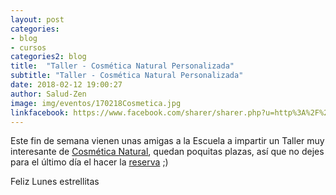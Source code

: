```yaml
---
layout: post
categories:
- blog
- cursos
categories2: blog
title:  "Taller - Cosmética Natural Personalizada"
subtitle: "Taller - Cosmética Natural Personalizada"
date: 2018-02-12 19:00:27
author: Salud-Zen
image: img/eventos/170218Cosmetica.jpg
linkfacebook: https://www.facebook.com/sharer/sharer.php?u=http%3A%2F%2Fwww.salud-zen.com%2Fblog%2F2018%2F02%2F12%2Ftaller-cosmetica.html&amp;src=sdkpreparse
---
```

Este fin de semana vienen unas amigas a la Escuela a impartir un Taller muy interesante de [Cosmética Natural][taller], quedan poquitas plazas, así que no dejes para el último día el hacer la <a href="mailto:estilodevida@salud-zen.com?Subject=Taller Cosmética Natural Personalizada - Reserva de Plaza&body=%0A%0A Me gustaría reservar una plaza para el Taller de Cpsmética Natural Personalizada (17 de Febrero'18). Mis datos Personales son:%0A%0A   -Nombre:%0A%0A   -Apellidos:%0A%0A   -Fecha de nacimiento:%0A%0A   -Teléfono:%0A%0A    -Correo Electrónico:%0A%0A"> reserva</a> ;)

Feliz Lunes estrellitas

[taller]: {{site.url}}{{site.baseurl}}/evento/2018/02/17/taller-cosmetica.html
